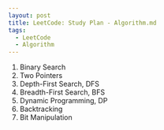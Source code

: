 ```yaml
---
layout: post
title: LeetCode: Study Plan - Algorithm.md
tags:
  - LeetCode
  - Algorithm
---
```

1. Binary Search
2. Two Pointers
3. Depth-First Search, DFS
4. Breadth-First Search, BFS
5. Dynamic Programming, DP
6. Backtracking
7. Bit Manipulation
